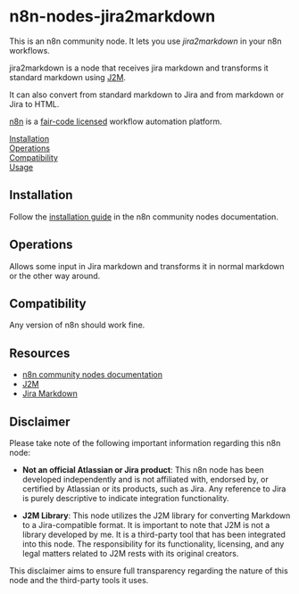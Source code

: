 # n8n-nodes-jira2markdown

This is an n8n community node. It lets you use _jira2markdown_ in your n8n workflows.

jira2markdown is a node that receives jira markdown and transforms it standard markdown using [J2M](https://github.com/kylefarris/J2M).

It can also convert from standard markdown to Jira and from markdown or Jira to HTML.

[n8n](https://n8n.io/) is a [fair-code licensed](https://docs.n8n.io/reference/license/) workflow automation platform.

[Installation](#installation)  
[Operations](#operations)  
[Compatibility](#compatibility)  
[Usage](#usage)

## Installation

Follow the [installation guide](https://docs.n8n.io/integrations/community-nodes/installation/) in the n8n community nodes documentation.

## Operations

Allows some input in Jira markdown and transforms it in normal markdown or the other way around.

## Compatibility

Any version of n8n should work fine.

## Resources

- [n8n community nodes documentation](https://docs.n8n.io/integrations/#community-nodes)
- [J2M](https://github.com/kylefarris/J2M)
- [Jira Markdown](https://jira.atlassian.com/secure/WikiRendererHelpAction.jspa?section=all)

## Disclaimer

Please take note of the following important information regarding this n8n node:

- **Not an official Atlassian or Jira product**: This n8n node has been developed independently and is not affiliated with, endorsed by, or certified by Atlassian or its products, such as Jira. Any reference to Jira is purely descriptive to indicate integration functionality.

- **J2M Library**: This node utilizes the J2M library for converting Markdown to a Jira-compatible format. It is important to note that J2M is not a library developed by me. It is a third-party tool that has been integrated into this node. The responsibility for its functionality, licensing, and any legal matters related to J2M rests with its original creators.

This disclaimer aims to ensure full transparency regarding the nature of this node and the third-party tools it uses.
